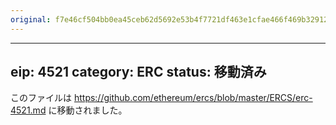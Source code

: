 ```yaml
---
original: f7e46cf504bb0ea45ceb62d5692e53b4f7721df463e1cfae466f469b3291226e
---
```


---
eip: 4521
category: ERC
status: 移動済み
---

このファイルは https://github.com/ethereum/ercs/blob/master/ERCS/erc-4521.md に移動されました。